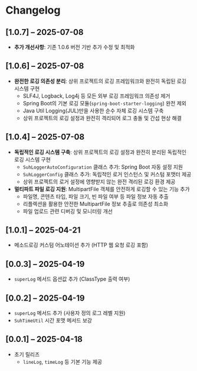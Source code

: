 # Changelog

## [1.0.7] – 2025-07-08
- **추가 개선사항**: 기존 1.0.6 버전 기반 추가 수정 및 최적화

## [1.0.6] – 2025-07-08
- **완전한 로깅 의존성 분리**: 상위 프로젝트의 로깅 프레임워크와 완전히 독립된 로깅 시스템 구현
  - SLF4J, Logback, Log4j 등 모든 외부 로깅 프레임워크 의존성 제거
  - Spring Boot의 기본 로깅 모듈(`spring-boot-starter-logging`) 완전 제외
  - Java Util Logging(JUL)만을 사용한 순수 자체 로깅 시스템 구축
  - 상위 프로젝트의 로깅 설정과 완전히 격리되어 로그 충돌 및 간섭 현상 해결

## [1.0.4] – 2025-07-08
- **독립적인 로깅 시스템 구축**: 상위 프로젝트의 로깅 설정과 완전히 분리된 독립적인 로깅 시스템 구현
  - `SuhLoggerAutoConfiguration` 클래스 추가: Spring Boot 자동 설정 지원
  - `SuhLoggerConfig` 클래스 추가: 독립적인 로거 인스턴스 및 커스텀 포맷터 제공
  - 상위 프로젝트의 로거 설정에 영향받지 않는 완전 격리된 로깅 환경 제공
- **멀티파트 파일 로깅 지원**: MultipartFile 객체를 안전하게 로깅할 수 있는 기능 추가
  - 파일명, 콘텐츠 타입, 파일 크기, 빈 파일 여부 등 파일 정보 자동 추출
  - 리플렉션을 활용한 안전한 MultipartFile 정보 추출로 의존성 최소화
  - 파일 업로드 관련 디버깅 및 모니터링 개선

## [1.0.1] – 2025-04-21
-  메소드로깅 커스텀 어노테이션 추가 (HTTP 웹 요청 로깅 포함)

## [0.0.3] – 2025-04-19
- `superLog` 메서드 옵션값 추가 (ClassType 출력 여부)

## [0.0.2] – 2025-04-19
- `superLog` 메서드 추가 (사용자 정의 로그 레벨 지원)
- `SuhTimeUtil` 시간 포맷 메서드 보강

## [0.0.1] – 2025-04-18
- 초기 릴리즈
    - `lineLog`, `timeLog` 등 기본 기능 제공
